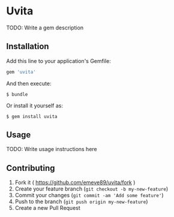 # Uvita

TODO: Write a gem description

## Installation

Add this line to your application's Gemfile:

```ruby
gem 'uvita'
```

And then execute:

    $ bundle

Or install it yourself as:

    $ gem install uvita

## Usage

TODO: Write usage instructions here

## Contributing

1. Fork it ( https://github.com/emeve89/uvita/fork )
2. Create your feature branch (`git checkout -b my-new-feature`)
3. Commit your changes (`git commit -am 'Add some feature'`)
4. Push to the branch (`git push origin my-new-feature`)
5. Create a new Pull Request
